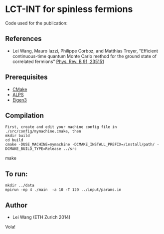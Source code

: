 LCT-INT for spinless fermions
=============================
Code used for the publication: 

## References
 - Lei Wang, Mauro Iazzi, Philippe Corboz, and Matthias Troyer, "Efficient continuous-time quantum Monte Carlo method for the ground state of correlated fermions" [Phys. Rev. B 91, 235151 ](http://dx.doi.org/10.1103/PhysRevB.91.235151)

## Prerequisites
- [CMake](https://cmake.org) 
- [ALPS](http://alps.comp-phys.org)
- [Eigen3](http://eigen.tuxfamily.org)

## Compilation

    First, create and edit your machine config file in ./src/config/mymachine.cmake, then 
    mkdir build 
    cd build 
    cmake -DUSE_MACHINE=mymachine -DCMAKE_INSTALL_PREFIX=/install/path/ -DCMAKE_BUILD_TYPE=Release ../src
make 

## To run:
    mkdir ../data 
    mpirun -np 4 ./main  -a 10 -T 120 ../input/params.in 

## Author 
- Lei Wang (ETH Zurich 2014)

Vola!
